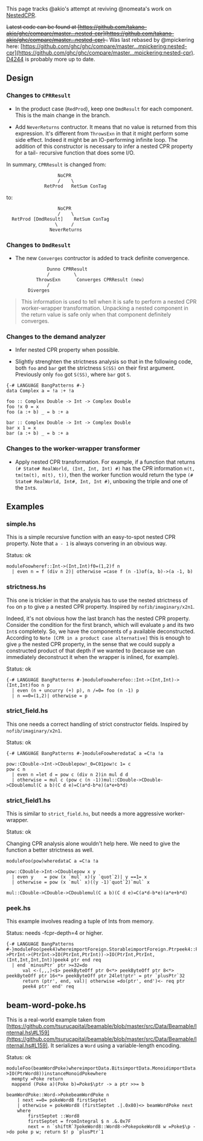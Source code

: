 
This page tracks \@akio's attempt at reviving \@nomeata's work on [NestedCPR](nested-cpr).

~~Latest code can be found at [https://github.com/takano-akio/ghc/compare/master...nested-cpr](https://github.com/takano-akio/ghc/compare/master...nested-cpr) .~~
Was last rebased by \@mpickering here: [https://github.com/ghc/ghc/compare/master...mpickering:nested-cpr](https://github.com/ghc/ghc/compare/master...mpickering:nested-cpr). [D4244](https://phabricator.haskell.org/D4244) is probably more up to date.

## Design

### Changes to `CPRResult`

- In the product case (`RedProd`), keep one `DmdResult` for each component. This is
  the main change in the branch.

- Add `NeverReturns` contructor. It means that no value is returned from this
  expression. It's different from `ThrowsExn` in that it might perform some
  side effect. Indeed it might be an IO-performing infinite loop. The addition
  of this constructor is necessary to infer a nested CPR property for a tail-
  recursive function that does some I/O.


In summary, `CPRResult` is changed from:

```wiki
                   NoCPR
                   /    \
              RetProd   RetSum ConTag
```


to:

```wiki
                   NoCPR
                   /    \
  RetProd [DmdResult]    RetSum ConTag
                  \     /
                NeverReturns
```

### Changes to `DmdResult`

- The new `Converges` contructor is added to track definite convergence.

```wiki
               Dunno CPRResult
               /         \
           ThrowsExn      Converges CPRResult (new)
               /
        Diverges
```

>
> This information is used to tell when it is safe to perform a nested CPR
> worker-wrapper transformation. Unpacking a nested component in the return
> value is safe only when that component definitely converges.

### Changes to the demand analyzer

- Infer nested CPR property when possible.

- Slightly strenghten the strictness analysis so that in the following code,
  both `foo` and `bar` get the strictness `S(SS)` on their first argument.
  Previously only `foo` got `S(SS)`, where `bar` got `S`.

```wiki
{-# LANGUAGE BangPatterns #-}
data Complex a = !a :+ !a

foo :: Complex Double -> Int -> Complex Double
foo !x 0 = x
foo (a :+ b) _ = b :+ a

bar :: Complex Double -> Int -> Complex Double
bar x 1 = x
bar (a :+ b) _ = b :+ a
```

### Changes to the worker-wrapper transformer

- Apply nested CPR transformation. For example, if a function that returns
  `(# State# RealWorld, (Int, Int, Int) #)` has the CPR information
  `m(t, tm(tm(t), m(t), t))`, then the worker function would return the type
  `(# State# RealWorld, Int#, Int, Int #)`, unboxing the triple and one of the
  `Int`s.

## Examples

### simple.hs


This is a simple recursive function with an easy-to-spot nested CPR property. Note that `a - 1` is always convering in an obvious way.


Status: ok

```
moduleFoowheref::Int->(Int,Int)f0=(1,2)f n
  | even n = f (div n 2)| otherwise =case f (n -1)of(a, b)->(a -1, b)
```

### strictness.hs


This one is trickier in that the analysis has to use the nested strictness of `foo` on `p` to give `p` a nested CPR property. Inspired by `nofib/imaginary/x2n1`.


Indeed, it's not obvious how the last branch has the nested CPR property. Consider the condition for the first branch, which will evaluate `p` and its two `Int`s completely. So, we have the components of `p` available deconstructed. According to `Note [CPR in a product case alternative]` this is enough to give `p` the nested CPR property, in the sense that we could supply a constructed product of that depth if we wanted to (because we can immediately deconstruct it when the wrapper is inlined, for example).


Status: ok

```
{-# LANGUAGE BangPatterns #-}moduleFoowherefoo::Int->(Int,Int)->(Int,Int)foo n p
  | even (n + uncurry (+) p), n /=0= foo (n -1) p
  | n ==0=(1,2)| otherwise = p
```

### strict_field.hs


This one needs a correct handling of strict constructor fields. Inspired by `nofib/imaginary/x2n1`.


Status: ok

```
{-# LANGUAGE BangPatterns #-}moduleFoowheredataC a =C!a !a

pow::CDouble->Int->CDoublepow!_0=C01pow!c 1= c
pow c n
  | even n =let d = pow c (div n 2)in mul d d
  | otherwise = mul c (pow c (n -1))mul::CDouble->CDouble->CDoublemul(C a b)(C d e)=C(a*d-b*e)(a*e+b*d)
```

### strict_field1.hs


This is similar to `strict_field.hs`, but needs a more aggressive worker-wrapper.


Status: ok


Changing CPR analysis alone wouldn't help here. We need to give the function a better strictness as well.

```
moduleFoo(pow)wheredataC a =C!a !a

pow::CDouble->Int->CDoublepow x y
  | even y    = pow (x `mul` x)(y `quot`2)| y ==1= x
  | otherwise = pow (x `mul` x)((y -1)`quot`2)`mul` x

mul::CDouble->CDouble->CDoublemul(C a b)(C d e)=C(a*d-b*e)(a*e+b*d)
```

### peek.hs


This example involves reading a tuple of Ints from memory.


Status: needs -fcpr-depth=4 or higher.

```
{-# LANGUAGE BangPatterns #-}moduleFoo(peek4)whereimportForeign.StorableimportForeign.Ptrpeek4::PtrInt->PtrInt->(PtrInt->IO(PtrInt,PtrInt))->IO(PtrInt,PtrInt,(Int,Int,Int,Int))peek4 ptr end req
  | end `minusPtr` ptr >=32=do
      val <-(,,,)<$> peekByteOff ptr 0<*> peekByteOff ptr 8<*> peekByteOff ptr 16<*> peekByteOff ptr 24let!ptr' = ptr `plusPtr`32
      return (ptr', end, val)| otherwise =do(ptr', end')<- req ptr
      peek4 ptr' end' req
```

## beam-word-poke.hs


This is a real-world example taken from [https://github.com/tsurucapital/beamable/blob/master/src/Data/Beamable/Internal.hs\#L159](https://github.com/tsurucapital/beamable/blob/master/src/Data/Beamable/Internal.hs#L159).
It serializes a `Word` using a variable-length encoding.


Status: ok

```
moduleFoo(beamWordPoke)whereimportData.BitsimportData.MonoidimportData.WordimportForeign.PtrimportForeign.StorablenewtypePoke=Poke(PtrWord8->IO(PtrWord8))instanceMonoidPokewhere
  mempty =Poke return
  mappend (Poke a)(Poke b)=Poke$\ptr -> a ptr >>= b

beamWordPoke::Word->PokebeamWordPoke n
    | next ==0= pokeWord8 firstSeptet
    | otherwise = pokeWord8 (firstSeptet .|.0x80)<> beamWordPoke next
    where
        firstSeptet ::Word8
        firstSeptet = fromIntegral $ n .&.0x7F
        next = n `shiftR`7pokeWord8::Word8->PokepokeWord8 w =Poke$\p ->do poke p w; return $! p `plusPtr`1
```